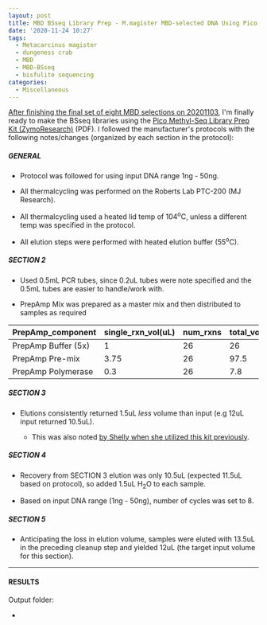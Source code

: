 ```yaml
---
layout: post
title: MBD BSseq Library Prep - M.magister MBD-selected DNA Using Pico Methyl-Seq Kit
date: '2020-11-24 10:27'
tags:
  - Metacarcinus magister
  - dungeness crab
  - MBD
  - MBD-BSseq
  - bisfulite sequencing
categories:
  - Miscellaneous
---
```

[After finishing the final set of eight MBD selections on 20201103](https://robertslab.github.io/sams-notebook/2020/11/03/MBD-Selection-M.magister-Sheared-Gill-gDNA-16-of-24-Samples-Set-3-of-3.html), I'm finally ready to make the BSseq libraries using the [Pico Methyl-Seq Library Prep Kit (ZymoResearch)](https://github.com/RobertsLab/resources/blob/master/protocols/Commercial_Protocols/ZymoResearch_PicoMethylseq.pdf) (PDF). I followed the manufacturer's protocols with the following notes/changes (organized by each section in the protocol):

##### GENERAL

- Protocol was followed for using input DNA range 1ng - 50ng.

- All thermalcycling was performed on the Roberts Lab PTC-200 (MJ Research).

- All thermalcycling used a heated lid temp of 104<sup>o</sup>C, unless a different temp was specified in the protocol.

- All elution steps were performed with heated elution buffer (55<sup>o</sup>C).

##### SECTION 2

- Used 0.5mL PCR tubes, since 0.2uL tubes were note specified and the 0.5mL tubes are easier to handle/work with.

- PrepAmp Mix was prepared as a master mix and then distributed to samples as required

| PrepAmp_component   | single_rxn_vol(uL) | num_rxns | total_vol(uL) |
|---------------------|--------------------|----------|---------------|
| PrepAmp Buffer (5x) | 1                  | 26       | 26            |
| PrepAmp Pre-mix     | 3.75               | 26       | 97.5          |
| PrepAmp Polymerase  | 0.3                | 26       | 7.8           |

##### SECTION 3

- Elutions consistently returned 1.5uL _less_ volume than input (e.g 12uL input returned 10.5uL).

  - This was also noted [by Shelly when she utilized this kit previously](https://shellytrigg.github.io/122th-post/).

##### SECTION 4

- Recovery from SECTION 3 elution was only 10.5uL (expected 11.5uL based on protocol), so added 1.5uL H<sub>2</sub>O to each sample.

- Based on input DNA range (1ng - 50ng), number of cycles was set to 8.

##### SECTION 5

- Anticipating the loss in elution volume, samples were eluted with 13.5uL in the preceding cleanup step and yielded 12uL (the target input volume for this section).



---

#### RESULTS

Output folder:

- []()

